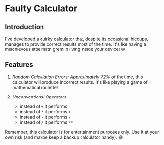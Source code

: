 # Faulty Calculator

## Introduction

I've developed a quirky calculator that, despite its occasional hiccups, manages to provide correct results most of the time. It's like having a mischievous little math gremlin living inside your device! 🙃

## Features

1. *Random Calculation Errors: Approximately* *72%* of the time, this calculator will produce incorrect results. It's like playing a game of mathematical roulette!

2. *Unconventional Operators*:
   - instead of `+` it performs `-`
   - instead of `*` it performs `+`
   - instead of `-` it performs `/`
   - instead of `/` it performs `**`

Remember, this calculator is for entertainment purposes only. Use it at your own risk (and maybe keep a backup calculator handy). 😄